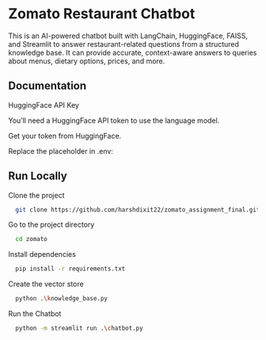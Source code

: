 
# Zomato Restaurant Chatbot


This is an AI-powered chatbot built with LangChain, HuggingFace, FAISS, and Streamlit to answer restaurant-related questions from a structured knowledge base. It can provide accurate, context-aware answers to queries about menus, dietary options, prices, and more.





## Documentation

HuggingFace API Key

You’ll need a HuggingFace API token to use the language model.

Get your token from HuggingFace.

Replace the placeholder in .env:
## Run Locally

Clone the project

```bash
  git clone https://github.com/harshdixit22/zomato_assignment_final.git
```

Go to the project directory

```bash
  cd zomato
```

Install dependencies

```bash
  pip install -r requirements.txt
```

Create the vector store

```bash
  python .\knowledge_base.py
```
Run the Chatbot

```bash
  python -m streamlit run .\chatbot.py
```
